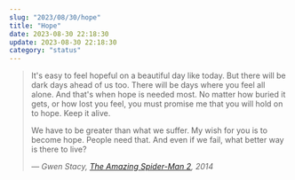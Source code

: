 ```yaml
---
slug: "2023/08/30/hope"
title: "Hope"
date: 2023-08-30 22:18:30
update: 2023-08-30 22:18:30
category: "status"
---
```


> It's easy to feel hopeful on a beautiful day like today. But there will be dark days ahead of us too. There will be days where you feel all alone. And that's when hope is needed most. No matter how buried it gets, or how lost you feel, you must promise me that you will hold on to hope. Keep it alive.
> 
> We have to be greater than what we suffer. My wish for you is to become hope. People need that. And even if we fail, what better way is there to live?
>
> <cite>&mdash; Gwen Stacy, [The Amazing Spider-Man 2](https://en.wikipedia.org/wiki/The_Amazing_Spider-Man_2), 2014</cite>
